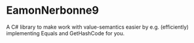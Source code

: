 # EamonNerbonne9
A C# library to make work with value-semantics easier by e.g. (efficiently) implementing Equals and GetHashCode for you.
